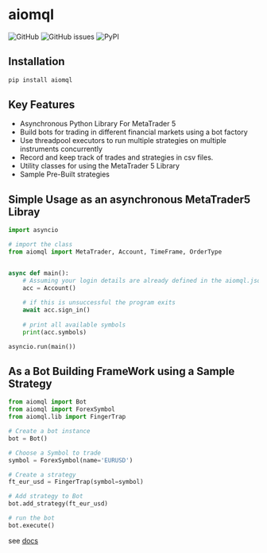 # aiomql
![GitHub](https://img.shields.io/github/license/ichinga-samuel/aiomql?style=plastic)
![GitHub issues](https://img.shields.io/github/issues/ichinga-samuel/aiomql?style=plastic)
![PyPI](https://img.shields.io/pypi/v/aiomql)


## Installation
```bash
pip install aiomql
```

## Key Features
- Asynchronous Python Library For MetaTrader 5
- Build bots for trading in different financial markets using a bot factory
- Use threadpool executors to run multiple strategies on multiple instruments concurrently
- Record and keep track of trades and strategies in csv files.
- Utility classes for using the MetaTrader 5 Library
- Sample Pre-Built strategies

## Simple Usage as an asynchronous MetaTrader5 Libray
```python
import asyncio

# import the class
from aiomql import MetaTrader, Account, TimeFrame, OrderType


async def main():
    # Assuming your login details are already defined in the aiomql.json somewhere in your project directory. 
    acc = Account()
    
    # if this is unsuccessful the program exits
    await acc.sign_in()
    
    # print all available symbols
    print(acc.symbols)

asyncio.run(main())
```
## As a Bot Building FrameWork using a Sample Strategy
```python
from aiomql import Bot
from aiomql import ForexSymbol
from aiomql.lib import FingerTrap

# Create a bot instance
bot = Bot()

# Choose a Symbol to trade
symbol = ForexSymbol(name='EURUSD')

# Create a strategy
ft_eur_usd = FingerTrap(symbol=symbol)

# Add strategy to Bot
bot.add_strategy(ft_eur_usd)

# run the bot
bot.execute()
```

see [docs](https://github.com/Ichinga-Samuel/aiomql/tree/master/docs)
